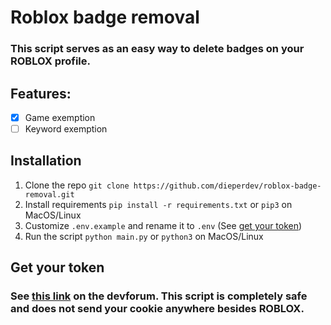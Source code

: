 # Roblox badge removal

### This script serves as an easy way to delete badges on your ROBLOX profile.

## Features:
- [x] Game exemption
- [ ] Keyword exemption

## Installation
1. Clone the repo `git clone https://github.com/dieperdev/roblox-badge-removal.git`
2. Install requirements `pip install -r requirements.txt` or `pip3` on MacOS/Linux
3. Customize `.env.example` and rename it to `.env` (See [get your token](#get-your-token))
4. Run the script `python main.py` or `python3` on MacOS/Linux

## Get your token

### See [this link](https://devforum.roblox.com/t/about-the-roblosecurity-cookie/2305393) on the devforum. This script is completely safe and **does not** send your cookie anywhere besides ROBLOX.